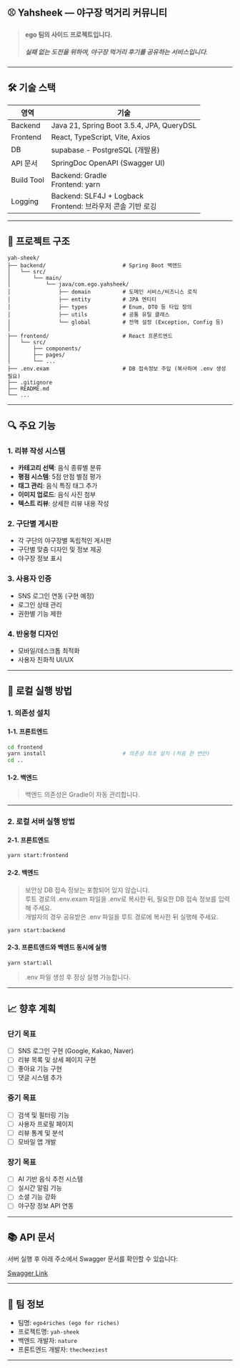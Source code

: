 ## ⚾️ Yahsheek — 야구장 먹거리 커뮤니티

> **ego 팀의 사이드 프로젝트입니다.**
> ##### 실패 없는 도전을 위하여, 야구장 먹거리 후기를 공유하는 서비스입니다.

---

## 🛠️ 기술 스택

| 영역         | 기술                                                   |
|------------|------------------------------------------------------|
| Backend    | Java 21, Spring Boot 3.5.4, JPA, QueryDSL            |
| Frontend   | React, TypeScript, Vite, Axios                       |
| DB         | supabase - PostgreSQL (개발용)                          |
| API 문서     | SpringDoc OpenAPI (Swagger UI)                       |
| Build Tool | Backend: Gradle<br/>Frontend: yarn                   |
| Logging    | Backend: SLF4J + Logback<br/>Frontend: 브라우저 콘솔 기반 로깅 |

---

## 📁 프로젝트 구조

```plaintext
yah-sheek/
├── backend/                        # Spring Boot 백엔드
│   └── src/
│       └── main/
│           └── java/com.ego.yahsheek/
│               ├── domain          # 도메인 서비스/비즈니스 로직
│               ├── entity          # JPA 엔티티
│               ├── types           # Enum, DTO 등 타입 정의
│               ├── utils           # 공통 유틸 클래스
│               └── global          # 전역 설정 (Exception, Config 등)
│
├── frontend/                       # React 프론트엔드
│   └── src/
│       ├── components/
│       ├── pages/
│       └── ...
├── .env.exam                       # DB 접속정보 주입 (복사하여 .env 생성 필요)
├── .gitignore
├── README.md
└── ...
```

---

## 🔍 주요 기능

### 1. 리뷰 작성 시스템

- **카테고리 선택**: 음식 종류별 분류
- **평점 시스템**: 5점 만점 별점 평가
- **태그 관리**: 음식 특징 태그 추가
- **이미지 업로드**: 음식 사진 첨부
- **텍스트 리뷰**: 상세한 리뷰 내용 작성

### 2. 구단별 게시판

- 각 구단의 야구장별 독립적인 게시판
- 구단별 맞춤 디자인 및 정보 제공
- 야구장 정보 표시

### 3. 사용자 인증

- SNS 로그인 연동 (구현 예정)
- 로그인 상태 관리
- 권한별 기능 제한

### 4. 반응형 디자인

- 모바일/데스크톱 최적화
- 사용자 친화적 UI/UX

---

## 🚀 로컬 실행 방법

### 1. 의존성 설치

#### 1-1. 프론트엔드

```bash
cd frontend
yarn install                        # 의존성 최초 설치 (처음 한 번만)
cd ..
```

#### 1-2. 백엔드

> 백엔드 의존성은 Gradle이 자동 관리합니다.

---

### 2. 로컬 서버 실행 방법

#### 2-1. 프론트엔드

```bash
yarn start:frontend
```

#### 2-2. 백엔드

> 보안상 DB 접속 정보는 포함되어 있지 않습니다.<br>
> 루트 경로의 .env.exam 파일을 .env로 복사한 뒤, 필요한 DB 접속 정보를 입력해 주세요.<br>
> 개발자의 경우 공유받은 .env 파일을 루트 경로에 복사한 뒤 실행해 주세요.

```bash
yarn start:backend
```

#### 2-3. 프론트엔드와 백엔드 동시에 실행

```bash
yarn start:all
```

> .env 파일 생성 후 정상 실행 가능합니다.

---

## 📈 향후 계획

### 단기 목표

- [ ] SNS 로그인 구현 (Google, Kakao, Naver)
- [ ] 리뷰 목록 및 상세 페이지 구현
- [ ] 좋아요 기능 구현
- [ ] 댓글 시스템 추가

### 중기 목표

- [ ] 검색 및 필터링 기능
- [ ] 사용자 프로필 페이지
- [ ] 리뷰 통계 및 분석
- [ ] 모바일 앱 개발

### 장기 목표

- [ ] AI 기반 음식 추천 시스템
- [ ] 실시간 알림 기능
- [ ] 소셜 기능 강화
- [ ] 야구장 정보 API 연동

---

## 📚 API 문서

서버 실행 후 아래 주소에서 Swagger 문서를 확인할 수 있습니다:

[Swagger Link](http://localhost:8080/swagger-ui.html)

---

## 🙋 팀 정보

* 팀명: `ego4riches (ego for riches)`
* 프로젝트명: `yah-sheek`
* 백엔드 개발자: `nature`
* 프론트엔드 개발자: `thecheeziest`

---